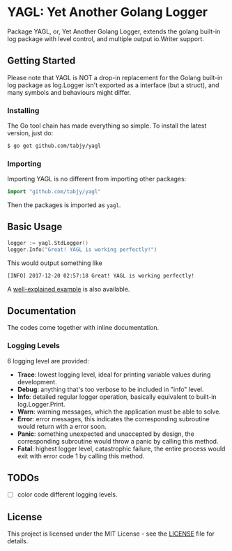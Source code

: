 # YAGL: Yet Another Golang Logger

Package YAGL, or, Yet Another Golang Logger, extends the golang built-in log package with level control, and multiple output io.Writer support.

## Getting Started

Please note that YAGL is NOT a drop-in replacement for the Golang built-in log package as log.Logger isn't exported as a interface (but a struct), and many symbols and behaviours might differ.

### Installing

The Go tool chain has made everything so simple. To install the latest version, just do:
```bash
$ go get github.com/tabjy/yagl
```

### Importing

Importing YAGL is no different from importing other packages:
```go
import "github.com/tabjy/yagl"
```
Then the packages is imported as `yagl`.

## Basic Usage

```go
logger := yagl.StdLogger()
logger.Info("Great! YAGL is working perfectly!")
```

This would output something like
```bash
[INFO] 2017-12-20 02:57:18 Great! YAGL is working perfectly!
```

A [well-explained example](example/basics.go) is also available.

## Documentation

The codes come together with inline documentation.

### Logging Levels
6 logging level are provided:
- **Trace**:  lowest logging level, ideal for printing variable values during development.
- **Debug**: anything that's too verbose to be included in "info" level.
- **Info**: detailed regular logger operation, basically equivalent to built-in log.Logger.Print.
- **Warn**: warning messages, which the application must be able to solve.
- **Error**: error messages, this indicates the corresponding subroutine would return with a error soon.
- **Panic**: something unexpected and unaccepted by design, the corresponding subroutine would throw a panic by calling this method.
- **Fatal**: highest logger level, catastrophic failure, the entire process would exit with error code 1 by calling this method.

## TODOs

- [ ] color code different logging levels.

## License

This project is licensed under the MIT License - see the [LICENSE](LICENSE) file for details.